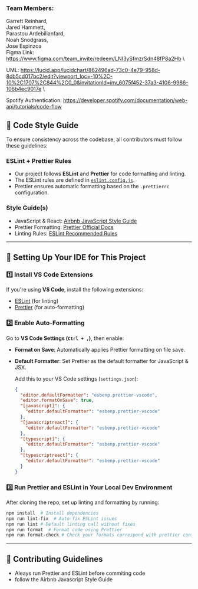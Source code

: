 ### Team Members:

Garrett Reinhard,\
Jared Hammett,\
Parastou Ardebilianfard,\
Noah Snodgrass,\
Jose Espinzoa\
Figma Link: https://www.figma.com/team_invite/redeem/LNI3ySfmzrSdn48fP8a2Hb \

UML: https://lucid.app/lucidchart/862496ad-73c0-4e79-958d-8db5cd017bc2/edit?viewport_loc=-10%2C-10%2C1707%2C844%2C0_0&invitationId=inv_6075f452-37a3-4106-9986-106b4ec9017e \

Spotify Authentication: https://developer.spotify.com/documentation/web-api/tutorials/code-flow

## 📌 Code Style Guide

To ensure consistency across the codebase, all contributors must follow these guidelines:

### **ESLint + Prettier Rules**
- Our project follows **ESLint** and **Prettier** for code formatting and linting.
- The ESLint rules are defined in [`eslint.config.js`](./eslint.config.js).
- Prettier ensures automatic formatting based on the `.prettierrc` configuration.

### **Style Guide(s)**
- JavaScript & React: [Airbnb JavaScript Style Guide](https://github.com/airbnb/javascript)
- Prettier Formatting: [Prettier Official Docs](https://prettier.io/docs/en/options.html)
- Linting Rules: [ESLint Recommended Rules](https://eslint.org/docs/latest/rules/)

---

## 🔧 Setting Up Your IDE for This Project

### **1️⃣ Install VS Code Extensions**
If you're using **VS Code**, install the following extensions:
- [ESLint](https://marketplace.visualstudio.com/items?itemName=dbaeumer.vscode-eslint) (for linting)
- [Prettier](https://marketplace.visualstudio.com/items?itemName=esbenp.prettier-vscode) (for auto-formatting)

### **2️⃣ Enable Auto-Formatting**
Go to **VS Code Settings (`Ctrl + ,`)**, then enable:
- **Format on Save**: Automatically applies Prettier formatting on file save.
- **Default Formatter**: Set Prettier as the default formatter for JavaScript & JSX.
  
  Add this to your VS Code settings (`settings.json`):
  ```json
  {
    "editor.defaultFormatter": "esbenp.prettier-vscode",
    "editor.formatOnSave": true,
    "[javascript]": {
      "editor.defaultFormatter": "esbenp.prettier-vscode"
    },
    "[javascriptreact]": {
      "editor.defaultFormatter": "esbenp.prettier-vscode"
    },
    "[typescript]": {
      "editor.defaultFormatter": "esbenp.prettier-vscode"
    },
    "[typescriptreact]": {
      "editor.defaultFormatter": "esbenp.prettier-vscode"
    }
  }


### **3️⃣ Run Prettier and ESLint in Your Local Dev Environment**

After cloning the repo, set up linting and formatting by running:

```sh
npm install  # Install dependencies
npm run lint-fix  # Auto-fix ESLint issues
npm run lint # Default linting call without fixes
npm run format  # Format code using Prettier
npm run format-check # Check your formats correspond with prettier configuration
```

---

## 🤝 Contributing Guidelines
- Aleays run Prettier and ESLint before commiting code
- follow the Airbnb Javascript Style Guide

